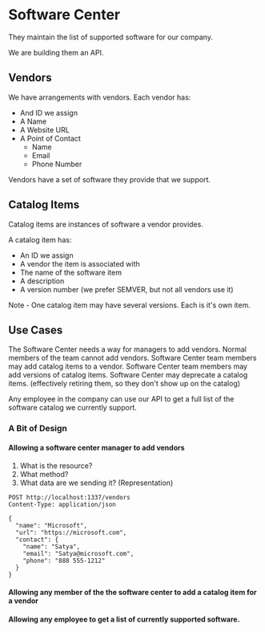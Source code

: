 # Software Center 

They maintain the list of supported software for our company.

We are building them an API.

## Vendors

We have arrangements with vendors. Each vendor has:

- And ID we assign
- A Name
- A Website URL
- A Point of Contact
  - Name
  - Email
  - Phone Number

Vendors have a set of software they provide that we support.

## Catalog Items

Catalog items are instances of software a vendor provides.

A catalog item has:
- An ID we assign
- A vendor the item is associated with
- The name of the software item
- A description
- A version number (we prefer SEMVER, but not all vendors use it)


Note - One catalog item may have several versions. Each is it's own item.

## Use Cases

The Software Center needs a way for managers to add vendors. Normal members of the team cannot add vendors.
Software Center team members may add catalog items to a vendor.
Software Center team members may add versions of catalog items.
Software Center may deprecate a catalog items. (effectively retiring them, so they don't show up on the catalog)

Any employee in the company can use our API to get a full list of the software catalog we currently support.


### A Bit of Design

#### Allowing a software center manager to add vendors

1. What is the resource?
2. What method?
3. What data are we sending it? (Representation)


```http
POST http://localhost:1337/vendors 
Content-Type: application/json

{
  "name": "Microsoft",
  "url": "https://microsoft.com",
  "contact": {
    "name": "Satya",
    "email": "Satya@microsoft.com",
    "phone": "888 555-1212"
  }
}
```

#### Allowing any member of the the software center to add a catalog item for a vendor

#### Allowing any employee to get a list of currently supported software.